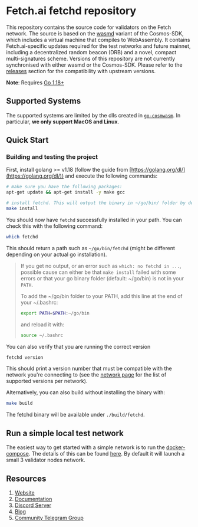 # Fetch.ai fetchd repository

This repository contains the source code for validators on the Fetch network. The source is based on the [wasmd](https://github.com/CosmWasm/wasmd) variant of the Cosmos-SDK, which includes a virtual machine that compiles to WebAssembly. It contains Fetch.ai-specific updates required for the test networks and future mainnet, including a decentralized random beacon (DRB) and a novel, compact multi-signatures scheme. Versions of this repository are not currently synchronised with either wasmd or the Cosmos-SDK. Please refer to the [releases](https://github.com/fetchai/fetchd/releases) section for the compatibility with upstream versions.

**Note**: Requires [Go 1.18+](https://golang.org/dl/)

## Supported Systems

The supported systems are limited by the dlls created in [`go-cosmwasm`](https://github.com/CosmWasm/go-cosmwasm). In particular, **we only support MacOS and Linux**.

## Quick Start

### Building and testing the project

First, install golang >= v1.18 (follow the guide from [https://golang.org/dl/](https://golang.org/dl/)) and execute the following commands:

```bash
# make sure you have the following packages:
apt-get update && apt-get install -y make gcc

# install fetchd. This will output the binary in ~/go/bin/ folder by default.
make install
```

You should now have `fetchd` successfully installed in your path. You can check this with the following command:

```bash
which fetchd
```

This should return a path such as `~/go/bin/fetchd` (might be different depending on your actual go installation).

> If you get no output, or an error such as `which: no fetchd in ...`, possible cause can either be that `make install` failed with some errors or that your go binary folder (default: ~/go/bin) is not in your `PATH`.
>
> To add the ~/go/bin folder to your PATH, add this line at the end of your ~/.bashrc:
>
>```bash
>export PATH=$PATH:~/go/bin
>```
>
>and reload it with:
>
>```bash
>source ~/.bashrc
>```

You can also verify that you are running the correct version

```bash
fetchd version
```

This should print a version number that must be compatible with the network you're connecting to (see the [network page](https://docs.fetch.ai/ledger_v2/live-networks/) for the list of supported versions per network).

Alternatively, you can also build without installing the binary with:

```bash
make build
```

The fetchd binary will be available under `./build/fetchd`.

## Run a simple local test network

The easiest way to get started with a simple network is to run the [docker-compose](https://docs.docker.com/compose/). The details of this can be found [here](https://github.com/fetchai/fetchd/blob/master/docker-compose.yml). By default it will launch a small 3 validator nodes network.

## Resources

1. [Website](https://fetch.ai/)
2. [Documentation](https://docs.fetch.ai/ledger_v2/)
3. [Discord Server](https://discord.gg/fetchai)
4. [Blog](https://fetch.ai/blog)
5. [Community Telegram Group](https://t.me/fetch_ai)
